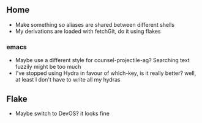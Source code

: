 ## Home
* Make something so aliases are shared between different shells
* My derivations are loaded with fetchGit, do it using flakes

### emacs
* Maybe use a different style for counsel-projectile-ag? Searching text fuzzily might be too much
* I've stopped using Hydra in favour of which-key, is it really better? well, at least I don't have to write all my hydras

## Flake
* Maybe switch to DevOS? it looks fine
